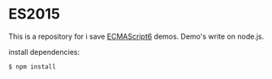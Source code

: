 # ES2015

This is a repository for i save [ECMAScript6](http://es6.ruanyifeng.com/) demos.
Demo's write on node.js.
 
 
 install dependencies:
 ```
$ npm install 
```